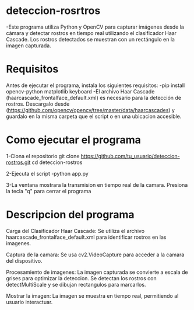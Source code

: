 # deteccion-rosrtros
-Este programa utiliza Python y OpenCV para capturar imágenes desde la cámara y detectar rostros en tiempo real utilizando el clasificador Haar Cascade. Los rostros detectados se muestran con un rectángulo en la imagen capturada.

# Requisitos
Antes de ejecutar el programa, instala los siguientes requisitos:
-pip install opencv-python matplotlib keyboard
-El archivo Haar Cascade (haarcascade_frontalface_default.xml) es necesario para la detección de rostros. Descargalo desde (https://github.com/opencv/opencv/tree/master/data/haarcascades) y guardalo en la misma carpeta que el script o en una ubicacion accesible.

# Como ejecutar el programa
1-Clona el repositorio git clone https://github.com/tu_usuario/deteccion-rostros.git
cd deteccion-rostros

2-Ejecuta el script
-python app.py

3-La ventana mostrara la transmision en tiempo real de la camara.
Presiona la tecla "q" para cerrar el programa

# Descripcion del programa
Carga del Clasificador Haar Cascade: Se utiliza el archivo haarcascade_frontalface_default.xml para identificar rostros en las imagenes.

Captura de la camara: Se usa cv2.VideoCapture para acceder a la camara del dispositivo.

Procesamiento de imagenes:
La imagen capturada se convierte a escala de grises para optimizar la deteccion.
Se detectan los rostros con detectMultiScale y se dibujan rectangulos para marcarlos.

Mostrar la imagen: La imagen se muestra en tiempo real, permitiendo al usuario interactuar.
